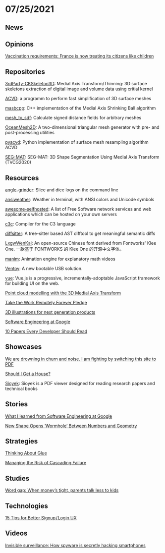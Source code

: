 # 07/25/2021

## News


## Opinions
[Vaccination requirements: France is now treating its citizens like children](https://louison.substack.com/p/vaccination-requirements-france-is)

## Repositories
[3rdParty-CKSkeleton3D](https://github.com/BinWang0213/3rdParty-CKSkeleton3D): Medial Axis Transform/Thinning: 3D surface skeletons extraction of digital image and volume data using critial kernel

[ACVD](https://github.com/valette/ACVD): a programm to perform fast simplification of 3D surface meshes

[masbcpp](https://github.com/tudelft3d/masbcpp): C++ implementation of the Medial Axis Shrinking Ball algorithm

[mesh_to_sdf](https://github.com/marian42/mesh_to_sdf): Calculate signed distance fields for arbitrary meshes

[OceanMesh2D](https://github.com/CHLNDDEV/OceanMesh2D): A two-dimensional triangular mesh generator with pre- and post-processing utilities

[pyacvd](https://github.com/pyvista/pyacvd): Python implementation of surface mesh resampling algorithm ACVD

[SEG-MAT](https://github.com/clinplayer/SEG-MAT): SEG-MAT: 3D Shape Segmentation Using Medial Axis Transform (TVCG2020)

## Resources
[angle-grinder](https://github.com/rcoh/angle-grinder): Slice and dice logs on the command line

[ansiweather](https://github.com/fcambus/ansiweather): Weather in terminal, with ANSI colors and Unicode symbols

[awesome-selfhosted](https://github.com/awesome-selfhosted/awesome-selfhosted): A list of Free Software network services and web applications which can be hosted on your own servers

[c3c](https://github.com/c3lang/c3c): Compiler for the C3 language

[diffsitter](https://github.com/afnanenayet/diffsitter): A tree-sitter based AST difftool to get meaningful semantic diffs

[LxgwWenKai](https://github.com/lxgw/LxgwWenKai): An open-source Chinese font derived from Fontworks' Klee One. 一款基于 FONTWORKS 的 Klee One 的开源中文字体。

[manim](https://github.com/3b1b/manim): Animation engine for explanatory math videos

[Ventoy](https://github.com/ventoy/Ventoy): A new bootable USB solution.

[vue](https://github.com/vuejs/vue): Vue.js is a progressive, incrementally-adoptable JavaScript framework for building UI on the web.

[Point cloud modelling with the 3D Medial Axis Transform](https://3d.bk.tudelft.nl/projects/3dsm/#:~:text=3D%20Medial%20Axis%20Transform%20%28MAT%29%20The%20MAT%20represents,be%20seen%20as%20the%20skeleton%20of%20an%20object.)

[Take the Work Remotely Forever Pledge](https://www.workremotelyforever.com/)

[3D illustrations for next generation products](https://3d.khagwal.co/)

[Software Engineering at Google](https://abseil.io/resources/swe_at_google.2.pdf)

[10 Papers Every Developer Should Read](https://michaelfeathers.silvrback.com/10-papers-every-developer-should-read-at-least-twice)

## Showcases
[We are drowning in churn and noise. I am fighting by switching this site to PDF](https://lab6.com/0)

[Should I Get a House?](https://shouldigetahouse.com/)

[Sioyek](https://sioyek.info/): Sioyek is a PDF viewer designed for reading research papers and technical books

## Stories
[What I learned from Software Engineering at Google](https://swizec.com/blog/what-i-learned-from-software-engineering-at-google/)

[New Shape Opens ‘Wormhole’ Between Numbers and Geometry](https://www.quantamagazine.org/with-a-new-shape-mathematicians-link-geometry-and-numbers-20210719/)

## Strategies
[Thinking About Glue](https://www.oreilly.com/radar/thinking-about-glue/)

[Managing the Risk of Cascading Failure](https://www.infoq.com/presentations/cascading-failure-risk/)

## Studies
[Word gap: When money’s tight, parents talk less to kids](https://news.berkeley.edu/2021/07/16/word-gap-when-moneys-tight-parents-talk-less-to-kids/)

## Technologies
[15 Tips for Better Signup / Login UX](https://learnui.design/blog/tips-signup-login-ux.html)

## Videos
[Invisible surveillance: How spyware is secretly hacking smartphones](https://www.youtube.com/watch?v=R0RVI7bghj8)
